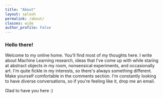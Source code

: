 ```yaml
---
title: "About"
layout: splash
permalink: /about/
classes: wide
author_profile: False
---
```


### Hello there!

Welcome to my online home. You'll find most of my thoughts here. I write about Machine Learning research, ideas that I've come up with while staring at abstract objects in my room, nonsensical experiments, and occasionally art. I'm quite fickle in my interests, so there's always something different. Make yourself comfortable in the comments section. I'm constantly looking to have diverse conversations, so if you're feeling like it, drop me an email. 

Glad to have you here :)
